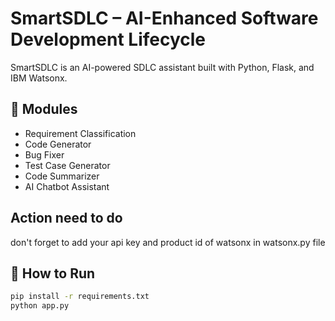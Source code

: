 # SmartSDLC – AI-Enhanced Software Development Lifecycle

SmartSDLC is an AI-powered SDLC assistant built with Python, Flask, and IBM Watsonx.

## 🔧 Modules
- Requirement Classification
- Code Generator
- Bug Fixer
- Test Case Generator
- Code Summarizer
- AI Chatbot Assistant
## Action need to do 
don't forget to add your api key and product id of watsonx in watsonx.py file 
## 🚀 How to Run
```bash
pip install -r requirements.txt
python app.py
